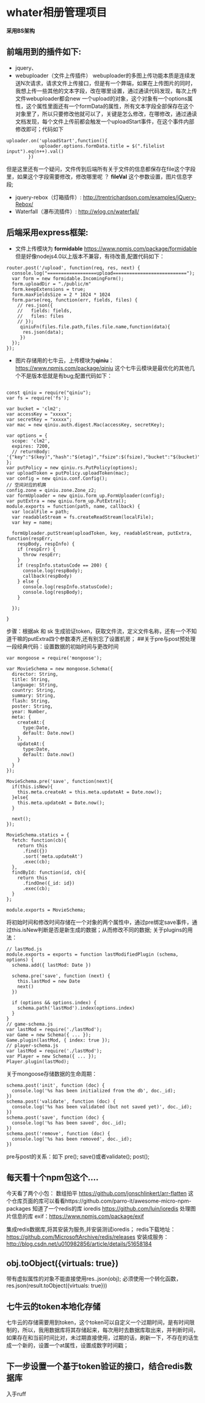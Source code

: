 # whater相册管理项目
**采用BS架构**</br>
## 前端用到的插件如下:
+ jquery、
+ webuploader（文件上传插件）
webuploader的多图上传功能本质是连续发送N次请求，请求文件上传接口，但是有一个弊端，如果在上传图片的同时，我想上传一些其他的文本字段，改在哪里设置，通过通读代码发现，每次上传文件webuploader都会new 一个upload的对象，这个对象有一个options属性，这个属性里面还有一个formData的属性，所有文本字段全部保存在这个对象里了，所以只要修改他就可以了，关键是怎么修改，在哪修改，通过通读文档发现，每个文件上传前都会触发一个uploadStart事件，在这个事件内部修改即可；代码如下

~~~
uploader.on('uploadStart',function(){
            uploader.options.formData.title = $(".filelist input").eq(n++).val()
        })
~~~

但是这里还有一个疑问，文件传到后端所有关于文件的信息都保存在file这个字段里，如果这个字段需要修改，修改哪里呢 ？
**fileVal** 这个参数设置，图片信息字段;
+ jquery-rebox（灯箱插件）: http://trentrichardson.com/examples/jQuery-Rebox/
+ Waterfall（瀑布流插件）: http://wlog.cn/waterfall/

## 后端采用express框架:
+ 文件上传模块为 **formidable** https://www.npmjs.com/package/formidable 但是好像nodejs4.0以上版本不兼容，有待改善,配置代码如下：
~~~
router.post('/upload', function(req, res, next) {
  console.log("==================upload===========================");
  var form = new formidable.IncomingForm();
  form.uploadDir = "./public/m"
  form.keepExtensions = true;
  form.maxFieldsSize = 2 * 1024 * 1024
  form.parse(req, function(err, fields, files) {
    // res.json({
    //   fields: fields,
    //   files: files
    // });
     qiniuFn(files.file.path,files.file.name,function(data){
      res.json(data);
     })
  });
});
~~~
+ 图片存储用的七牛云，上传模块为**qiniu**：https://www.npmjs.com/package/qiniu 这个七牛云模块是最优化的其他几个不是版本低就是有bug;配置代码如下：

~~~

const qiniu = require("qiniu");
var fs = require('fs');

var bucket = 'clm2';
var accessKey = "xxxxx";
var secretKey = "xxxxx";
var mac = new qiniu.auth.digest.Mac(accessKey, secretKey);

var options = {
  scope: 'clm2',
  expires: 7200,
  // returnBody: '{"key":"$(key)","hash":"$(etag)","fsize":$(fsize),"bucket":"$(bucket)","name":"$(x:name)"}'
};
var putPolicy = new qiniu.rs.PutPolicy(options);
var uploadToken = putPolicy.uploadToken(mac);
var config = new qiniu.conf.Config();
// 空间对应的机房
config.zone = qiniu.zone.Zone_z2;
var formUploader = new qiniu.form_up.FormUploader(config);
var putExtra = new qiniu.form_up.PutExtra();
module.exports = function(path, name, callback) {
  var localFile = path;
  var readableStream = fs.createReadStream(localFile);
  var key = name;

  formUploader.putStream(uploadToken, key, readableStream, putExtra, function(respErr,
    respBody, respInfo) {
    if (respErr) {
      throw respErr;
    }
    if (respInfo.statusCode == 200) {
      console.log(respBody);
      callback(respBody)
    } else {
      console.log(respInfo.statusCode);
      console.log(respBody);
    }

  });

}

~~~

步骤：根据ak 和 sk 生成验证token，获取文件流，定义文件名称，还有一个不知道干嘛的putExtra四个参数凑齐,还有别忘了设置机房；
##关于pre与post预处理
一段经典代码：设置数据的初始时间与更改时间

~~~
var mongoose = require('mongoose');

var MovieSchema = new mongoose.Schema({
  director: String,
  title: String,
  language: String,
  country: String,
  summary: String,
  flash: String,
  poster: String,
  year: Number,
  meta: {
    createAt:{
      type:Date,
      default: Date.now()
    },
    updateAt:{
      type:Date,
      default: Date.now()
    }
  }
});

MovieSchema.pre('save', function(next){
  if(this.isNew){
    this.meta.createAt = this.meta.updateAt = Date.now();
  }else{
    this.meta.updateAt = Date.now();
  }

  next();
});

MovieSchema.statics = {
  fetch: function(cb){
    return this
      .find({})
      .sort('meta.updateAt')
      .exec(cb);
  },
  findById: function(id, cb){
    return this
      .findOne({_id: id})
      .exec(cb);
  }
};

module.exports = MovieSchema;
~~~

将初始时间和修改时间存储在一个对象的两个属性中，通过pre绑定save事件，通过this.isNew判断是否是新生成的数据；从而修改不同的数据;
关于plugins的用法：

~~~
// lastMod.js
module.exports = exports = function lastModifiedPlugin (schema, options) {
  schema.add({ lastMod: Date })
  
  schema.pre('save', function (next) {
    this.lastMod = new Date
    next()
  })
  
  if (options && options.index) {
    schema.path('lastMod').index(options.index)
  }
}
// game-schema.js
var lastMod = require('./lastMod');
var Game = new Schema({ ... });
Game.plugin(lastMod, { index: true });
// player-schema.js
var lastMod = require('./lastMod');
var Player = new Schema({ ... });
Player.plugin(lastMod);
~~~

关于mongoose存储数据的生命周期：

~~~
schema.post('init', function (doc) {
  console.log('%s has been initialized from the db', doc._id);
})
schema.post('validate', function (doc) {
  console.log('%s has been validated (but not saved yet)', doc._id);
})
schema.post('save', function (doc) {
  console.log('%s has been saved', doc._id);
})
schema.post('remove', function (doc) {
  console.log('%s has been removed', doc._id);
})
~~~

pre与post的关系：如下
pre();
save()或者validate();
post();

## 每天看十个npm包这个....
今天看了两个小包：
数组拍平 https://github.com/jonschlinkert/arr-flatten
这个仓库页面的库可以看看https://github.com/parro-it/awesome-micro-npm-packages
知道了一个redis的库 ioredis https://github.com/luin/ioredis
处理图片信息的库 exif：https://www.npmjs.com/package/exif

集成redis数据库,将其安装为服务,并安装测试ioredis；
redis下载地址：https://github.com/MicrosoftArchive/redis/releases
安装成服务：http://blog.csdn.net/u010982856/article/details/51658184
## obj.toObject({virtuals: true})
带有虚拟属性的对象不能直接使用res..json(obj);
必须使用一个转化函数，res.json(result.toObject({virtuals: true}))
## 七牛云的token本地化存储
七牛云的存储需要用到token，这个token可以自定义一个过期时间，是有时间限制的，所以，我用数据库将其存储起来，每次用时去数据库取出来，并判断时间，如果存在和当前时间比对，未过期直接使用，过期的话，刷新一下，不存在的话生成一个新的，设置一个at属性，设置成数字时间戳；
## 下一步设置一个基于token验证的接口，结合redis数据库
入手ruff


